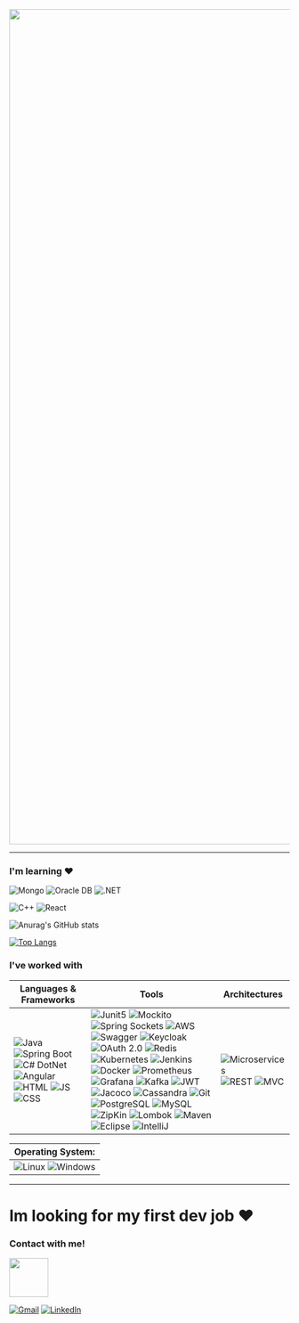 <img align="center" width="1500" src="https://thumbs.gfycat.com/TartThreadbareChinchilla-size_restricted.gif" />

----------------------

### I'm learning ♥  

![Mongo](https://img.shields.io/badge/Mongo-23D96C?style=for-the-badge&logo=mongodb&logoColor=white)
![Oracle DB](https://img.shields.io/badge/Oracle%20DB-orange?style=for-the-badge&logo=oracle&logoColor=white)
![.NET](https://img.shields.io/badge/Framework-white?style=for-the-badge&logo=.net&logoColor=purple)

![C++](https://img.shields.io/badge/C++-blue?style=for-the-badge&logo=cplusplus&logoColor=white)
![React](https://img.shields.io/badge/React-white?style=for-the-badge&logo=React&logoColor=blue)


![Anurag's GitHub stats](https://github-readme-stats.vercel.app/api?username=CsarNarciso&hide=reviews,discussions_started,discussions_answered,prs_merged,prs_merged_percentage&show_icons=true&theme=midnight-purple)

[![Top Langs](https://github-readme-stats.vercel.app/api/top-langs/?username=CsarNarciso&layout=pie&theme=maroongold)](https://github.com/anuraghazra/github-readme-stats)

### I've worked with

| Languages & Frameworks | Tools | Architectures | 
|-|-|-|
| ![Java](https://img.shields.io/badge/Java-white?logo=java&logoColor=orange&style=for-the-badge) ![Spring Boot](https://img.shields.io/badge/Spring%20Boot-6DB33F?logo=Spring%20Boot&logoColor=black&style=for-the-badge) ![C# DotNet](https://img.shields.io/badge/Sharp-620EA5?style=for-the-badge&logo=c&logoColor=white) ![Angular](https://img.shields.io/badge/Angular-white?style=for-the-badge&logo=Angular&logoColor=DC2B00) ![HTML](https://img.shields.io/badge/HTML-E34F26?logo=HTML5&logoColor=white&style=for-the-badge) ![JS](https://img.shields.io/badge/JS-yellow?logo=JavaScript&logoColor=white&style=for-the-badge) ![CSS](https://img.shields.io/badge/CSS-blue?logo=CSS&logoColor=white&style=for-the-badge) | ![Junit5](https://img.shields.io/badge/Junit-white?style=for-the-badge&logo=Junit5&logoColor=6DB33F) ![Mockito](https://img.shields.io/badge/Mockito-97979A?style=for-the-badge&logo=Spring&logoColor=499848) ![Spring Sockets](https://img.shields.io/badge/Sockets-black?logo=Spring%20Boot&logoColor=6DB33F&style=for-the-badge) ![AWS](https://img.shields.io/badge/AWS-333232?style=for-the-badge&logo=AmazonWebServices&logoColor=yellow) ![Swagger](https://img.shields.io/badge/Swagger-lime?style=for-the-badge&logo=swagger&logoColor=white) ![Keycloak](https://img.shields.io/badge/Keycloak-white?logo=Spring%20Security&logoColor=blue&style=for-the-badge) ![OAuth 2.0](https://img.shields.io/badge/OAuth%202.0-black?style=for-the-badge) ![Redis](https://img.shields.io/badge/Redis-black?style=for-the-badge&logo=redis&logoColor=D5540F) ![Kubernetes](https://img.shields.io/badge/Kubernetes-white?style=for-the-badge&logo=Kubernetes&logoColor=blue) ![Jenkins](https://img.shields.io/badge/Jenkins-white?style=for-the-badge&logo=Jenkins&logoColor=black) ![Docker](https://img.shields.io/badge/Docker-white?style=for-the-badge&logo=docker&logoColor=4DB1E0) ![Prometheus](https://img.shields.io/badge/Prometheus-white?style=for-the-badge&logo=Prometheus&logoColor=orange) ![Grafana](https://img.shields.io/badge/Grafana-white?style=for-the-badge&logo=Grafana&logoColor=orange) ![Kafka](https://img.shields.io/badge/Apache%20Kafka-white?style=for-the-badge&logo=Apache%20Kafka&logoColor=black) ![JWT](https://img.shields.io/badge/JWT-black?style=for-the-badge&logo=JSON%20Web%20Tokens&logoColor=FD3456) ![Jacoco](https://img.shields.io/badge/Jacoco-white?style=for-the-badge&logo=Jacoco&logoColor=red) ![Cassandra](https://img.shields.io/badge/Cassandra-white?style=for-the-badge&logo=ApacheCassandra&logoColor=blue) ![Git](http://img.shields.io/badge/Git-F1502F?style=for-the-badge&logo=Git&logoColor=white) ![PostgreSQL](https://img.shields.io/badge/PostgreSQL-6284A7?style=for-the-badge&logo=postgresql&logoColor=white) ![MySQL](https://img.shields.io/badge/MySQL-4479A1?style=for-the-badge&logo=mysql&logoColor=white) ![ZipKin](https://img.shields.io/badge/ZipKin-black?style=for-the-badge) ![Lombok](https://img.shields.io/badge/Lombok-B48550?style=for-the-badge) ![Maven](https://img.shields.io/badge/Maven-white?style=for-the-badge&logo=apachemaven&logoColor=C71A36) ![Eclipse](https://img.shields.io/badge/Eclipse%20IDE-2C2255?logo=Eclipse-IDE&logoColor=orange&style=for-the-badge) ![IntelliJ](https://img.shields.io/badge/IntelliJ%20IDEA-C70753?logo=Intellij-IDEA&logoColor=black&style=for-the-badge) | ![Microservices](https://img.shields.io/badge/Microservices-00B9FF?style=for-the-badge) ![REST](https://img.shields.io/badge/Rest%20Api-green?style=for-the-badge) ![MVC](https://img.shields.io/badge/MVC-FF0000?style=for-the-badge) | 


| Operating System: | 
|-| 
| ![Linux](https://img.shields.io/badge/Linux-white?style=for-the-badge&logo=linux&logoColor=black) ![Windows](https://img.shields.io/badge/Windows-0078D6?style=for-the-badge&logo=windows&logoColor=3D03A7) |


----------------------

# Im looking for my first dev job ♥ 
### Contact with me!
<img align="center" width="70" src="https://i.pinimg.com/originals/0d/c9/68/0dc968448592a7d533096b74c263cc40.gif" />

<a href="https://mail.google.com/mail/u/0/?fs=1&tf=cm&source=mailto&to=cesarpazol1029@gmail.com" target="_blank"><img alt="Gmail" src="https://img.shields.io/badge/Gmail-D14836?style=for-the-badge&logo=gmail&logoColor=white" /></a>
<a href="https://www.linkedin.com/in/cesar-pozol-narciso-b48727180/" target="_blank"><img alt="LinkedIn" src="https://img.shields.io/badge/linkedin-%230077B5.svg?&style=for-the-badge&logo=linkedin&logoColor=white" /></a>
